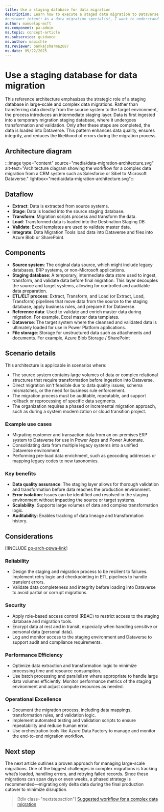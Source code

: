 ```yaml
---
title: Use a staging database for data migration
description: Learn how to execute a staged data migration to Dataverse.
#customer intent: As a data migration specialist, I want to understand different data migration approaches so that I can choose the best method for my organization's needs.
author: manuelap-msft
ms.component: pa-admin
ms.topic: concept-article
ms.subservice: guidance
ms.author: mapichle
ms.reviewer: pankajsharma2087
ms.date: 05/22/2025
---
```


# Use a staging database for data migration

This reference architecture emphasizes the strategic role of a staging database in large-scale and complex data migrations. Rather than transferring data directly from the source system to the target environment, the process introduces an intermediate staging layer. Data is first ingested into a temporary migration staging database, where it undergoes transformation and validation. Only after these steps are completed, the data is loaded into Dataverse. This pattern enhances data quality, ensures integrity, and reduces the likelihood of errors during the migration process.

## Architecture diagram

:::image type="content" source="media/data-migration-architecture.svg" alt-text="Architecture diagram showing the workflow for a complex data migration from a CRM system such as Salesforce or Sibel to Microsoft Dataverse." lightbox="media/data-migration-architecture.svg":::

## Dataflow

- **Extract**: Data is extracted from source systems.
- **Stage**: Data is loaded into the source staging database.
- **Transform**: Migration scripts process and transform the data.
- **Load**: Transformed data is loaded into the Destination Staging DB.
- **Validate**: Excel templates are used to validate master data.
- **Integrate**: Data Migration Tools load data into Dataverse and files into Azure Blob or SharePoint.

## Components

- **Source system**: The original data source, which might include legacy databases, ERP systems, or non-Microsoft applications.
- **Staging database**: A temporary, intermediate data store used to ingest, transform, and validate data before final migration. This layer decouples the source and target systems, allowing for controlled and auditable data preparation.
- **ETL/ELT process**: Extract, Transform, and Load (or Extract, Load, Transform) pipelines that move data from the source to the staging database, apply business rules, and prepare it for Dataverse.
- **Reference data**: Used to validate and enrich master data during migration. For example, Excel master data templates.
- **Dataverse**: The target system where the cleansed and validated data is ultimately loaded for use in Power Platform applications.
- **File storage**: Storage for unstructured data such as attachments and documents. For example, Azure Blob Storage / SharePoint

## Scenario details

This architecture is applicable in scenarios where:

- The source system contains large volumes of data or complex relational structures that require transformation before ingestion into Dataverse.
- Direct migration isn't feasible due to data quality issues, schema mismatches, or the need for business rule enforcement.
- The migration process must be auditable, repeatable, and support rollback or reprocessing of specific data segments.
- The organization requires a phased or incremental migration approach, such as during a system modernization or cloud transition project.

### Example use cases

- Migrating customer and transaction data from an on-premises ERP system to Dataverse for use in Power Apps and Power Automate.
- Consolidating data from multiple legacy systems into a unified Dataverse environment.
- Performing pre-load data enrichment, such as geocoding addresses or mapping legacy codes to new taxonomies.

### Key benefits

- **Data quality assurance**: The staging layer allows for thorough validation and transformation before data reaches the production environment.
- **Error isolation**: Issues can be identified and resolved in the staging environment without impacting the source or target systems.
- **Scalability**: Supports large volumes of data and complex transformation logic.
- **Auditability**: Enables tracking of data lineage and transformation history.

## Considerations

[!INCLUDE [pp-arch-ppwa-link](../../../includes/pp-arch-ppwa-link.md)]

### Reliability

- Design the staging and migration process to be resilient to failures. Implement retry logic and checkpointing in ETL pipelines to handle transient errors.
- Validate data completeness and integrity before loading into Dataverse to avoid partial or corrupt migrations.

### Security

- Apply role-based access control (RBAC) to restrict access to the staging database and migration tools.
- Encrypt data at rest and in transit, especially when handling sensitive or personal data (personal data).
- Log and monitor access to the staging environment and Dataverse to support audit and compliance requirements.

### Performance Efficiency

- Optimize data extraction and transformation logic to minimize processing time and resource consumption.
- Use batch processing and parallelism where appropriate to handle large data volumes efficiently.
Monitor performance metrics of the staging environment and adjust compute resources as needed.

### Operational Excellence

- Document the migration process, including data mappings, transformation rules, and validation logic.
- Implement automated testing and validation scripts to ensure repeatability and reduce human error.
- Use orchestration tools like Azure Data Factory to manage and monitor the end-to-end migration workflow.

## Next step

The next article outlines a proven approach for managing large-scale migrations. One of the biggest challenges in complex migrations is tracking what’s loaded, handling errors, and retrying failed records. Since these migrations can span days or even weeks, a phased strategy is recommended—migrating only delta data during the final production cutover to minimize disruption.

> [!div class="nextstepaction"]
> [Suggested workflow for a complex data migration](workflow-complex-data-migration.md)
